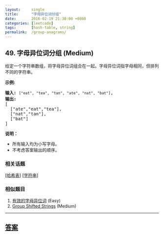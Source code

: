 ```yaml
---
layout:     single
title:      "字母异位词分组"
date:       2016-02-19 21:30:00 +0800
categories: [leetcode]
tags:       [hash-table, string]
permalink:  /group-anagrams/
---
```


## 49. 字母异位词分组 (Medium)

<p>给定一个字符串数组，将字母异位词组合在一起。字母异位词指字母相同，但排列不同的字符串。</p>

<p><strong>示例:</strong></p>

<pre><strong>输入:</strong> <code>[&quot;eat&quot;, &quot;tea&quot;, &quot;tan&quot;, &quot;ate&quot;, &quot;nat&quot;, &quot;bat&quot;]</code>,
<strong>输出:</strong>
[
  [&quot;ate&quot;,&quot;eat&quot;,&quot;tea&quot;],
  [&quot;nat&quot;,&quot;tan&quot;],
  [&quot;bat&quot;]
]</pre>

<p><strong>说明：</strong></p>

<ul>
	<li>所有输入均为小写字母。</li>
	<li>不考虑答案输出的顺序。</li>
</ul>

### 相关话题
  [[哈希表](https://github.com/openset/leetcode/tree/master/tag/hash-table/README.md)]
  [[字符串](https://github.com/openset/leetcode/tree/master/tag/string/README.md)]

### 相似题目
  1. [有效的字母异位词](/valid-anagram) (Easy)
  1. [Group Shifted Strings](/group-shifted-strings) (Medium)

---

## [答案](https://github.com/openset/leetcode/tree/master/problems/group-anagrams)
